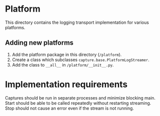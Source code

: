 # Platform

This directory contains the logging transport implementation for various
platforms.

## Adding new platforms

1. Add the platform package in this directory (`/platform`).
2. Create a class which subclasses `capture.base.PlatformLogStreamer`.
3. Add the class to `__all__` in `/platform/__init__.py`.

# Implementation requirements

Captures should be run in separate processes and minimize blocking main.  
Start should be able to be called repeatedly without restarting streaming.  
Stop should not cause an error even if the stream is not running.
